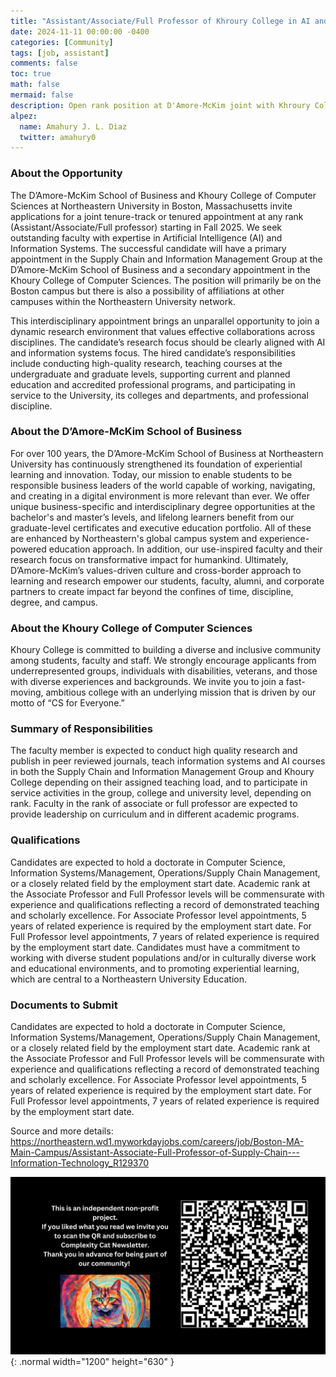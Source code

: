 ```yaml
---
title: "Assistant/Associate/Full Professor of Khroury College in AI and Information Systems"
date: 2024-11-11 00:00:00 -0400
categories: [Community]
tags: [job, assistant]
comments: false
toc: true
math: false
mermaid: false
description: Open rank position at D'Amore-McKim joint with Khroury College in AI and Information Systems, a great opportunity at Northeastern University for experienced persons.
alpez:
  name: Amahury J. L. Diaz
  twitter: amahury0
---
```

### About the Opportunity
The D’Amore-McKim School of Business and Khoury College of Computer Sciences at Northeastern University in Boston, Massachusetts invite applications for a joint tenure-track or tenured appointment at any rank (Assistant/Associate/Full professor) starting in Fall 2025. We seek outstanding faculty with expertise in Artificial Intelligence (AI) and Information Systems. The successful candidate will have a primary appointment in the Supply Chain and Information Management Group at the D’Amore-McKim School of Business and a secondary appointment in the Khoury College of Computer Sciences. The position will primarily be on the Boston campus but there is also a possibility of affiliations at other campuses within the Northeastern University network.

This interdisciplinary appointment brings an unparallel opportunity to join a dynamic research environment that values effective collaborations across disciplines. The candidate’s research focus should be clearly aligned with AI and information systems focus. The hired candidate’s responsibilities include conducting high-quality research, teaching courses at the undergraduate and graduate levels, supporting current and planned education and accredited professional programs, and participating in service to the University, its colleges and departments, and professional discipline.

### About the D’Amore-McKim School of Business
For over 100 years, the D’Amore-McKim School of Business at Northeastern University has continuously strengthened its foundation of experiential learning and innovation. Today, our mission to enable students to be responsible business leaders of the world capable of working, navigating, and creating in a digital environment is more relevant than ever. We offer unique business-specific and interdisciplinary degree opportunities at the bachelor's and master’s levels, and lifelong learners benefit from our graduate-level certificates and executive education portfolio. All of these are enhanced by Northeastern's global campus system and experience-powered education approach. In addition, our use-inspired faculty and their research focus on transformative impact for humankind. Ultimately, D’Amore-McKim’s values-driven culture and cross-border approach to learning and research empower our students, faculty, alumni, and corporate partners to create impact far beyond the confines of time, discipline, degree, and campus.

### About the Khoury College of Computer Sciences
Khoury College is committed to building a diverse and inclusive community among students, faculty and staff. We strongly encourage applicants from underrepresented groups, individuals with disabilities, veterans, and those with diverse experiences and backgrounds. We invite you to join a fast-moving, ambitious college with an underlying mission that is driven by our motto of “CS for Everyone.”

### Summary of Responsibilities 
The faculty member is expected to conduct high quality research and publish in peer reviewed journals, teach information systems and AI courses in both the Supply Chain and Information Management Group and Khoury College depending on their assigned teaching load, and to participate in service activities in the group, college and university level, depending on rank. Faculty in the rank of associate or full professor are expected to provide leadership on curriculum and in different academic programs.

### Qualifications
Candidates are expected to hold a doctorate in Computer Science, Information Systems/Management, Operations/Supply Chain Management, or a closely related field by the employment start date. Academic rank at the Associate Professor and Full Professor levels will be commensurate with experience and qualifications reflecting a record of demonstrated teaching and scholarly excellence. For Associate Professor level appointments, 5 years of related experience is required by the employment start date. For Full Professor level appointments, 7 years of related experience is required by the employment start date. Candidates must have a commitment to working with diverse student populations and/or in culturally diverse work and educational environments, and to promoting experiential learning, which are central to a Northeastern University Education.

### Documents to Submit
Candidates are expected to hold a doctorate in Computer Science, Information Systems/Management, Operations/Supply Chain Management, or a closely related field by the employment start date. Academic rank at the Associate Professor and Full Professor levels will be commensurate with experience and qualifications reflecting a record of demonstrated teaching and scholarly excellence. For Associate Professor level appointments, 5 years of related experience is required by the employment start date. For Full Professor level appointments, 7 years of related experience is required by the employment start date.

Source and more details: https://northeastern.wd1.myworkdayjobs.com/careers/job/Boston-MA-Main-Campus/Assistant-Associate-Full-Professor-of-Supply-Chain---Information-Technology_R129370

![Desktop View](/assets/img/fix/complexity-cat-newsletter.png){: .normal width="1200" height="630" }
